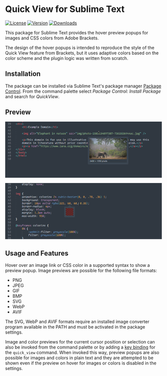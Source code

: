 # Quick View for Sublime Text

[![License](https://img.shields.io/github/license/jwortmann/quick-view)](https://github.com/jwortmann/quick-view/blob/master/LICENSE)
[![Version](https://img.shields.io/github/v/release/jwortmann/quick-view?label=version)](https://github.com/jwortmann/quick-view/releases)
[![Downloads](https://img.shields.io/packagecontrol/dt/QuickView)](https://packagecontrol.io/packages/QuickView)

This package for Sublime Text provides the hover preview popups for images and CSS colors from Adobe Brackets.

The design of the hover popups is intended to reproduce the style of the Quick View feature from Brackets, but it uses adaptive colors based on the color scheme and the plugin logic was written from scratch.

## Installation

The package can be installed via Sublime Text's package manager [Package Control](https://packagecontrol.io/installation).
From the command palette select *Package Control: Install Package* and search for *QuickView*.

## Preview

![Image popup](img/image_popup.png)

![Color popup](img/color_popup.png)

## Usage and Features

Hover over an image link or CSS color in a supported syntax to show a preview popup.
Image previews are possible for the following file formats:

* PNG
* JPEG
* GIF
* BMP
* SVG
* WebP
* AVIF

The SVG, WebP and AVIF formats require an installed image converter program available in the PATH and must be activated in the package settings.

Image and color previews for the current cursor position or selection can also be invoked from the command palette or by adding a [key binding](https://www.sublimetext.com/docs/key_bindings.html) for the `quick_view` command.
When invoked this way, preview popups are also possible for images and colors in plain text and they are attempted to be shown even if the preview on hover for images or colors is disabled in the settings.

